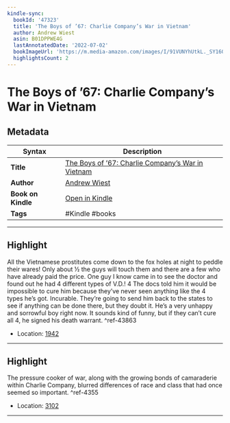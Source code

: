 ```yaml
---
kindle-sync:
  bookId: '47323'
  title: 'The Boys of ’67: Charlie Company’s War in Vietnam'
  author: Andrew Wiest
  asin: B01DPPWE4G
  lastAnnotatedDate: '2022-07-02'
  bookImageUrl: 'https://m.media-amazon.com/images/I/91VUNYhUtkL._SY160.jpg'
  highlightsCount: 2
---
```

# The Boys of ’67: Charlie Company’s War in Vietnam

## Metadata

| Syntax | Description |
| ---------- | ---------- |
| **Title** | [The Boys of ’67: Charlie Company’s War in Vietnam](https://www.amazon.com/dp/B01DPPWE4G) |
| **Author** | [Andrew Wiest](https://www.amazon.comundefined) |
| **Book on Kindle** | <a href="kindle://book?action=open&asin=B01DPPWE4G" target="_blank">Open in Kindle</a> |
| **Tags** | #Kindle #books |

---

## Highlight

All the Vietnamese prostitutes come down to the fox holes at night to peddle their wares! Only about ½ the guys will touch them and there are a few who have already paid the price. One guy I know came in to see the doctor and found out he had 4 different types of V.D.! 4 The docs told him it would be impossible to cure him because they’ve never seen anything like the 4 types he’s got. Incurable. They’re going to send him back to the states to see if anything can be done there, but they doubt it. He’s a very unhappy and sorrowful boy right now. It sounds kind of funny, but if they can’t cure all 4, he signed his death warrant. ^ref-43863
- Location: [1942](kindle://book?action=open&asin=B01DPPWE4G&location=1942)

---
## Highlight

The pressure cooker of war, along with the growing bonds of camaraderie within Charlie Company, blurred differences of race and class that had once seemed so important. ^ref-4355
- Location: [3102](kindle://book?action=open&asin=B01DPPWE4G&location=3102)

---
